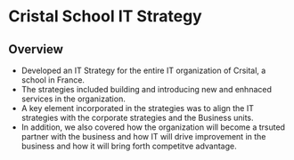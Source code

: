 # Cristal School IT Strategy

Overview
----------------

- Developed an IT Strategy for the entire IT organization of Crsital, a school in France. 
- The strategies included building and introducing new and enhnaced services in the organization. 
- A key element incorporated in the strategies was to align the IT strategies with the corporate strategies and the Business units. 
- In addition, we also covered how the organization will become a trsuted partner with the business and how IT will drive improvement in the business and how it will bring forth competitve advantage.

